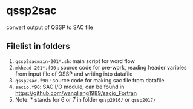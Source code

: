# qssp2sac
convert output of QSSP to SAC file


## Filelist in folders
1. `qssp2sacmain-201*.sh`: main script for word flow
2. `mkhead-201*.f90` : source code for pre-work, reading header varibles from input file of QSSP and writing into datafile
3. `qssp2sac.f90` : source code for making sac file from datafile
4. `sacio.f90`: SAC I/O module, can be found in https://github.com/wangliang1989/sacio_Fortran
5. Note: * stands for 6 or 7 in folder `qssp2016/` or `qssp2017/`
